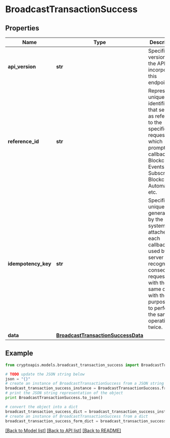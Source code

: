 # BroadcastTransactionSuccess


## Properties
Name | Type | Description | Notes
------------ | ------------- | ------------- | -------------
**api_version** | **str** | Specifies the version of the API that incorporates this endpoint. | 
**reference_id** | **str** | Represents a unique identifier that serves as reference to the specific request which prompts a callback, e.g. Blockchain Events Subscription, Blockchain Automation, etc. | 
**idempotency_key** | **str** | Specifies a unique ID generated by the system and attached to each callback. It is used by the server to recognize consecutive requests with the same data with the purpose not to perform the same operation twice. | 
**data** | [**BroadcastTransactionSuccessData**](BroadcastTransactionSuccessData.md) |  | 

## Example

```python
from cryptoapis.models.broadcast_transaction_success import BroadcastTransactionSuccess

# TODO update the JSON string below
json = "{}"
# create an instance of BroadcastTransactionSuccess from a JSON string
broadcast_transaction_success_instance = BroadcastTransactionSuccess.from_json(json)
# print the JSON string representation of the object
print BroadcastTransactionSuccess.to_json()

# convert the object into a dict
broadcast_transaction_success_dict = broadcast_transaction_success_instance.to_dict()
# create an instance of BroadcastTransactionSuccess from a dict
broadcast_transaction_success_form_dict = broadcast_transaction_success.from_dict(broadcast_transaction_success_dict)
```
[[Back to Model list]](../README.md#documentation-for-models) [[Back to API list]](../README.md#documentation-for-api-endpoints) [[Back to README]](../README.md)



